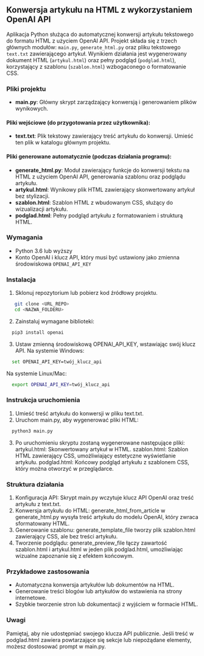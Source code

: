 ## Konwersja artykułu na HTML z wykorzystaniem OpenAI API

Aplikacja Python służąca do automatycznej konwersji artykułu tekstowego do formatu HTML z użyciem OpenAI API. Projekt składa się z trzech głównych modułów: `main.py`, `generate_html.py` oraz pliku tekstowego `text.txt` zawierającego artykuł. Wynikiem działania jest wygenerowany dokument HTML (`artykul.html`) oraz pełny podgląd (`podglad.html`), korzystający z szablonu (`szablon.html`) wzbogaconego o formatowanie CSS.

### Pliki projektu
- **main.py**: Główny skrypt zarządzający konwersją i generowaniem plików wynikowych.

#### Pliki wejściowe (do przygotowania przez użytkownika):
- **text.txt**: Plik tekstowy zawierający treść artykułu do konwersji. Umieść ten plik w katalogu głównym projektu.

#### Pliki generowane automatycznie (podczas działania programu):
- **generate_html.py**: Moduł zawierający funkcje do konwersji tekstu na HTML z użyciem OpenAI API, generowania szablonu oraz podglądu artykułu.
- **artykul.html**: Wynikowy plik HTML zawierający skonwertowany artykuł bez stylizacji.
- **szablon.html**: Szablon HTML z wbudowanym CSS, służący do wizualizacji artykułu.
- **podglad.html**: Pełny podgląd artykułu z formatowaniem i strukturą HTML.

### Wymagania

- Python 3.6 lub wyższy
- Konto OpenAI i klucz API, który musi być ustawiony jako zmienna środowiskowa `OPENAI_API_KEY`

### Instalacja

1. Sklonuj repozytorium lub pobierz kod źródłowy projektu.
   
```bash
   git clone <URL_REPO>
   cd <NAZWA_FOLDERU>
```

2. Zainstaluj wymagane biblioteki:

```bash
  pip3 install openai
```
 
3. Ustaw zmienną środowiskową OPENAI_API_KEY, wstawiając swój klucz API.
Na systemie Windows:
```bash
  set OPENAI_API_KEY=twój_klucz_api
```

Na systemie Linux/Mac:
```bash
  export OPENAI_API_KEY=twój_klucz_api
```

### Instrukcja uruchomienia

1. Umieść treść artykułu do konwersji w pliku text.txt.
2. Uruchom main.py, aby wygenerować pliki HTML:
```bash
  python3 main.py
```
3. Po uruchomieniu skryptu zostaną wygenerowane następujące pliki:
artykul.html: Skonwertowany artykuł w HTML.
szablon.html: Szablon HTML zawierający CSS, umożliwiający estetyczne wyświetlanie artykułu.
podglad.html: Końcowy podgląd artykułu z szablonem CSS, który można otworzyć w przeglądarce.

### Struktura działania

1. Konfiguracja API: Skrypt main.py wczytuje klucz API OpenAI oraz treść artykułu z text.txt.
2. Konwersja artykułu do HTML: generate_html_from_article w generate_html.py wysyła treść artykułu do modelu OpenAI, który zwraca sformatowany HTML.
3. Generowanie szablonu: generate_template_file tworzy plik szablon.html zawierający CSS, ale bez treści artykułu.
4. Tworzenie podglądu: generate_preview_file łączy zawartość szablon.html i artykul.html w jeden plik podglad.html, umożliwiając wizualne zapoznanie się z efektem końcowym.

### Przykładowe zastosowania

- Automatyczna konwersja artykułów lub dokumentów na HTML.
- Generowanie treści blogów lub artykułów do wstawienia na strony internetowe.
- Szybkie tworzenie stron lub dokumentacji z wyjściem w formacie HTML.

### Uwagi

Pamiętaj, aby nie udostępniać swojego klucza API publicznie.
Jeśli treść w podglad.html zawiera powtarzające się sekcje lub niepożądane elementy, możesz dostosować prompt w main.py.

